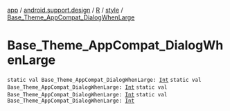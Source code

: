 [app](../../../index.md) / [android.support.design](../../index.md) / [R](../index.md) / [style](index.md) / [Base_Theme_AppCompat_DialogWhenLarge](.)

# Base_Theme_AppCompat_DialogWhenLarge

`static val Base_Theme_AppCompat_DialogWhenLarge: `[`Int`](https://kotlinlang.org/api/latest/jvm/stdlib/kotlin/-int/index.html)
`static val Base_Theme_AppCompat_DialogWhenLarge: `[`Int`](https://kotlinlang.org/api/latest/jvm/stdlib/kotlin/-int/index.html)
`static val Base_Theme_AppCompat_DialogWhenLarge: `[`Int`](https://kotlinlang.org/api/latest/jvm/stdlib/kotlin/-int/index.html)
`static val Base_Theme_AppCompat_DialogWhenLarge: `[`Int`](https://kotlinlang.org/api/latest/jvm/stdlib/kotlin/-int/index.html)